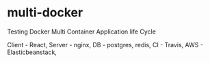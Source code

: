 # multi-docker

Testing Docker Multi Container Application life Cycle

Client - React,
Server - nginx,
DB - postgres, redis,
CI - Travis,
AWS - Elasticbeanstack,
